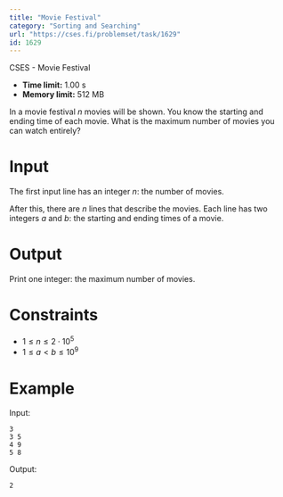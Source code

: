 ```yaml
---
title: "Movie Festival"
category: "Sorting and Searching"
url: "https://cses.fi/problemset/task/1629"
id: 1629
---
```


CSES - Movie Festival

  * **Time limit:** 1.00 s
  * **Memory limit:** 512 MB

In a movie festival $n$ movies will be shown. You know the starting and ending
time of each movie. What is the maximum number of movies you can watch
entirely?

# Input

The first input line has an integer $n$: the number of movies.

After this, there are $n$ lines that describe the movies. Each line has two
integers $a$ and $b$: the starting and ending times of a movie.

# Output

Print one integer: the maximum number of movies.

# Constraints

  * $1 \le n \le 2 \cdot 10^5$
  * $1 \le a < b \le 10^9$

# Example

Input:

    
    
    3
    3 5
    4 9
    5 8
    

Output:

    
    
    2
    

